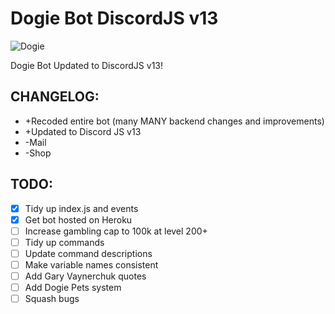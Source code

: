 # Dogie Bot DiscordJS v13

![Dogie](https://i.imgur.com/xOhfiL2h.jpg)

Dogie Bot Updated to DiscordJS v13!

## CHANGELOG:

- \+Recoded entire bot (many MANY backend changes and improvements)
- \+Updated to Discord JS v13
- \-Mail
- \-Shop

## TODO:

- [x] Tidy up index.js and events
- [x] Get bot hosted on Heroku
- [ ] Increase gambling cap to 100k at level 200+
- [ ] Tidy up commands
- [ ] Update command descriptions
- [ ] Make variable names consistent
- [ ] Add Gary Vaynerchuk quotes
- [ ] Add Dogie Pets system
- [ ] Squash bugs
